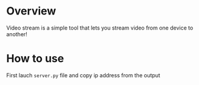 # Overview

Video stream is a simple tool that lets you stream video from one device to another!

# How to use

First lauch `server.py` file and copy ip address from the output
